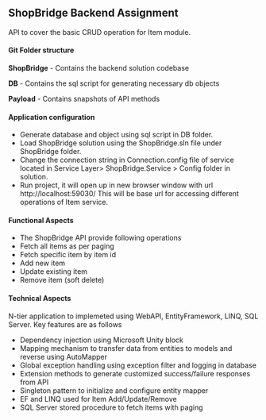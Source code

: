 ## ShopBridge Backend Assignment

API to cover the basic CRUD operation for Item module.

#### Git Folder structure

**ShopBridge** - Contains the backend solution codebase

**DB** - Contains the sql script for generating necessary db objects

**Payload** - Contains snapshots of API methods

#### Application configuration

- Generate database and object using sql script in DB folder.
- Load ShopBridge solution using the ShopBridge.sln file under ShopBridge folder.
- Change the connection string in Connection.config file of service located in Service Layer> ShopBridge.Service > Config folder in solution.
- Run project, it will open up in new browser window with url http://localhost:59030/ This will be base url for accessing different operations of Item service.

#### Functional Aspects

- The ShopBridge API provide following operations
- Fetch all items as per paging
- Fetch specific item by item id
- Add new item
- Update existing item 
- Remove item (soft delete)

#### Technical Aspects

N-tier application to implemeted using WebAPI, EntityFramework, LINQ, SQL Server. Key features are as follows

- Dependency injection using Microsoft Unity block
- Mapping mechanism to transfer data from entities to models and reverse using AutoMapper
- Global exception handling using exception filter and logging in database
- Extension methods to generate customized success/failure responses from API
- Singleton pattern to initialize and configure entity mapper
- EF and LINQ used for Item Add/Update/Remove
- SQL Server stored procedure to fetch items with paging
